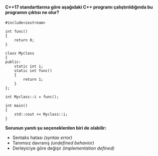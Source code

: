 #### C++17 standartlarına göre aşağıdaki C++ programı çalıştırıldığında bu programın çıktısı ne olur?

```
#include<iostream>
 
int func()
{
	return 0;
}
 
class Myclass
{
public:
	static int i;
	static int func()
	{
		return 1;
	}
};
 
int Myclass::i = func();
 
int main()
{
	std::cout << Myclass::i;
}
```

__Sorunun yanıtı şu seçeneklerden biri de olabilir:__

+ Sentaks hatası *(syntax error)*
+ Tanımsız davranış *(undefined behavior)*
+ Derleyiciye göre değişir *(implementation defined)*
